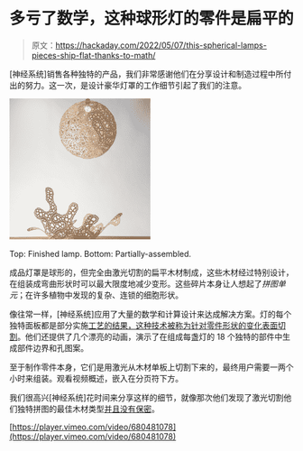 # 多亏了数学，这种球形灯的零件是扁平的

> 原文：<https://hackaday.com/2022/05/07/this-spherical-lamps-pieces-ship-flat-thanks-to-math/>

[神经系统]销售各种独特的产品，我们非常感谢他们在分享设计和制造过程中所付出的努力。这一次，是设计豪华灯罩的工作细节引起了我们的注意。

[![](img/8df68160227fab60c0e4445167c81df3.png)](https://hackaday.com/wp-content/uploads/2022/05/Puzzle-Cell-Lamp-Thumbnail.png)

Top: Finished lamp. Bottom: Partially-assembled.

成品灯罩是球形的，但完全由激光切割的扁平木材制成，这些木材经过特别设计，在组装成弯曲形状时可以最大限度地减少变形。这些碎片本身让人想起了*拼图单元*；在许多植物中发现的复杂、连锁的细胞形状。

像往常一样，[神经系统]应用了大量的数学和计算设计来达成解决方案。灯的每个独特面板都是部分实施[工艺的结果，这种技术被称为针对零件形状的变化表面切割](https://www.cs.cmu.edu/~kmcrane/Projects/VariationalCuts/)。他们还提供了几个漂亮的动画，演示了在组成每盏灯的 18 个独特的部件中生成部件边界和孔图案。

至于制作零件本身，它们是用激光从木材单板上切割下来的，最终用户需要一两个小时来组装。观看视频概述，嵌入在分页符下方。

我们很高兴[神经系统]花时间来分享这样的细节，就像那次他们发现了激光切割他们独特拼图的最佳木材类型[并且没有保密](https://hackaday.com/2017/10/22/seeking-and-making-the-best-plywood-for-laser-cutting-puzzles/)。

[https://player.vimeo.com/video/680481078](https://player.vimeo.com/video/680481078)